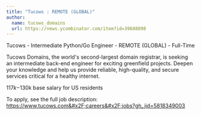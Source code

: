 ```yaml
---
title: "Tucows : REMOTE (GLOBAL)"
author:
  name: tucows_domains
  url: https://news.ycombinator.com/item?id=39688898
---
```

Tucows - Intermediate Python&#x2F;Go Engineer - REMOTE (GLOBAL) - Full-Time

Tucows Domains, the world&#x27;s second-largest domain registrar, is seeking an intermediate back-end engineer for exciting greenfield projects. Deepen your knowledge and help us provide reliable, high-quality, and secure services critical for a healthy internet.

$117k-$130k base salary for US residents

To apply, see the full job  description:
<a href="https:&#x2F;&#x2F;www.tucows.com&#x2F;careers&#x2F;jobs?gh_jid=5818349003" rel="nofollow">https:&#x2F;&#x2F;www.tucows.com&#x2F;careers&#x2F;jobs?gh_jid=5818349003</a>
